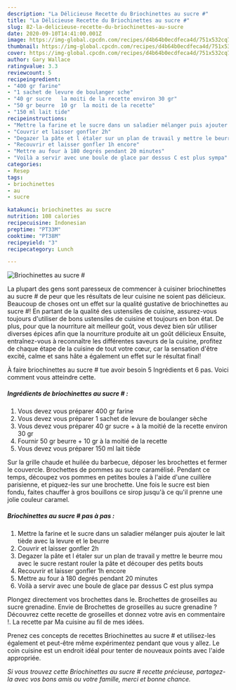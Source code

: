 ```yaml
---
description: "La Délicieuse Recette du Briochinettes au sucre #"
title: "La Délicieuse Recette du Briochinettes au sucre #"
slug: 82-la-delicieuse-recette-du-briochinettes-au-sucre
date: 2020-09-10T14:41:00.001Z
image: https://img-global.cpcdn.com/recipes/d4b64b0ecdfeca4d/751x532cq70/briochinettes-au-sucre-photo-principale-de-la-recette.jpg
thumbnail: https://img-global.cpcdn.com/recipes/d4b64b0ecdfeca4d/751x532cq70/briochinettes-au-sucre-photo-principale-de-la-recette.jpg
cover: https://img-global.cpcdn.com/recipes/d4b64b0ecdfeca4d/751x532cq70/briochinettes-au-sucre-photo-principale-de-la-recette.jpg
author: Gary Wallace
ratingvalue: 3.3
reviewcount: 5
recipeingredient:
- "400 gr farine"
- "1 sachet de levure de boulanger sche"
- "40 gr sucre   la moiti de la recette environ 30 gr"
- "50 gr beurre  10 gr  la moiti de la recette"
- "150 ml lait tide"
recipeinstructions:
- "Mettre la farine et le sucre dans un saladier mélanger puis ajouter le lait tiède avec la levure et le beurre"
- "Couvrir et laisser gonfler 2h"
- "Degazer la pâte et l étaler sur un plan de travail y mettre le beurre mou avec le sucre restant rouler la pâte et découper des petits bouts"
- "Recouvrir et laisser gonfler 1h encore"
- "Mettre au four à 180 degrés pendant 20 minutes"
- "Voilà a servir avec une boule de glace par dessus C est plus sympa"
categories:
- Resep
tags:
- briochinettes
- au
- sucre

katakunci: briochinettes au sucre 
nutrition: 108 calories
recipecuisine: Indonesian
preptime: "PT33M"
cooktime: "PT38M"
recipeyield: "3"
recipecategory: Lunch

---
```



![Briochinettes au sucre #](https://img-global.cpcdn.com/recipes/d4b64b0ecdfeca4d/751x532cq70/briochinettes-au-sucre-photo-principale-de-la-recette.jpg)

La plupart des gens sont paresseux de commencer à cuisiner briochinettes au sucre # de peur que les résultats de leur cuisine ne soient pas délicieux. Beaucoup de choses ont un effet sur la qualité gustative de briochinettes au sucre #! En partant de la qualité des ustensiles de cuisine, assurez-vous toujours d'utiliser de bons ustensiles de cuisine et toujours en bon état. De plus, pour que la nourriture ait meilleur goût, vous devez bien sûr utiliser diverses épices afin que la nourriture produite ait un goût délicieux Ensuite, entraînez-vous à reconnaître les différentes saveurs de la cuisine, profitez de chaque étape de la cuisine de tout votre cœur, car la sensation d'être excité, calme et sans hâte a également un effet sur le résultat final!

<!--inarticleads1-->

À faire briochinettes au sucre # tue avoir besoin 5 Ingrédients et 6 pas. Voici comment vous atteindre cette.

##### Ingrédients de briochinettes au sucre # :

1. Vous devez vous préparer 400 gr farine
1. Vous devez vous préparer 1 sachet de levure de boulanger sèche
1. Vous devez vous préparer 40 gr sucre + à la moitié de la recette environ 30 gr
1. Fournir 50 gr beurre + 10 gr à la moitié de la recette
1. Vous devez vous préparer 150 ml lait tiède


Sur la grille chaude et huilée du barbecue, déposer les brochettes et fermer le couvercle. Brochettes de pommes au sucre caramélisé. Pendant ce temps, découpez vos pommes en petites boules à l&#39;aide d&#39;une cuillère parisienne, et piquez-les sur une brochette. Une fois le sucre est bien fondu, faites chauffer à gros bouillons ce sirop jusqu&#39;à ce qu&#39;il prenne une jolie couleur caramel. 

<!--inarticleads2-->

##### Briochinettes au sucre # pas à pas :

1. Mettre la farine et le sucre dans un saladier mélanger puis ajouter le lait tiède avec la levure et le beurre
1. Couvrir et laisser gonfler 2h
1. Degazer la pâte et l étaler sur un plan de travail y mettre le beurre mou avec le sucre restant rouler la pâte et découper des petits bouts
1. Recouvrir et laisser gonfler 1h encore
1. Mettre au four à 180 degrés pendant 20 minutes
1. Voilà a servir avec une boule de glace par dessus C est plus sympa


Plongez directement vos brochettes dans le. Brochettes de groseilles au sucre grenadine. Envie de Brochettes de groseilles au sucre grenadine ? Découvrez cette recette de groseilles et donnez votre avis en commentaire !. La recette par Ma cuisine au fil de mes idées. 

<!--inarticleads1-->

<p>
Prenez ces concepts de recettes Briochinettes au sucre # et utilisez-les également et peut-être même expérimentez pendant que vous y allez. Le coin cuisine est un endroit idéal pour tenter de nouveaux points avec l'aide appropriée.
</p>

<p>
<i>Si vous trouvez cette Briochinettes au sucre # recette précieuse, partagez-la avec vos bons amis ou votre famille, merci et bonne chance.</i>
</p>

